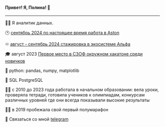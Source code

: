  #### Привет! Я, Полина! 👋
----

:woman_technologist: Я аналитик данных.

🕑 [сентябрь 2024 по настоящее время работа в Aston](https://astondevs.ru/)

:infinity: [август - сентябрь 2024 стажировка в экосистеме Альфа](https://salfa.ru/)

:mortar_board: август 2023 [Первое место в СЗОФ окружном хакатоне среди новичков](https://2023.hacks-ai.ru/hackathons.html?eventId=969079&caseEl=993641&tab=3)

:snake: python: pandas, numpy, matplotlib 

:elephant: SQL PostgreSQL

:woman_teacher: c 2010 до 2023 года работала в начальном образовании: вела уроки, проверяла тетради, готовила учеников к олимпиадам, конкурсам различных уровней где они всегда показывали высокие результаты 

:running_woman: в 2019 пробежала свой первый полумарафон

💬 Связаться со мной [telegram](https://t.me/Polina_ili_da)
